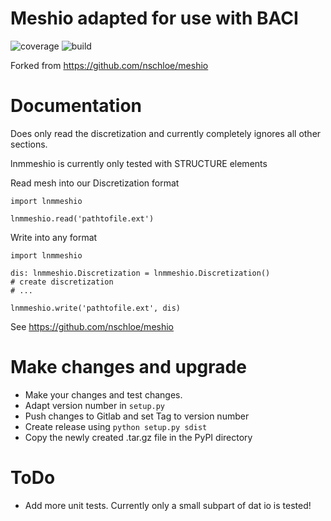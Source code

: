 # Meshio adapted for use with BACI
![coverage](https://gitlab.lrz.de/lnm-heartgroup/meshio/badges/master/pipeline.svg)
![build](https://gitlab.lrz.de/lnm-heartgroup/meshio/badges/master/coverage.svg)

Forked from https://github.com/nschloe/meshio

# Documentation

Does only read the discretization and currently completely ignores all other sections.

lnmmeshio is currently only tested with STRUCTURE elements

Read mesh into our Discretization format
```
import lnmmeshio

lnmmeshio.read('pathtofile.ext')
```

Write into any format

```
import lnmmeshio

dis: lnmmeshio.Discretization = lnmmeshio.Discretization()
# create discretization
# ...

lnmmeshio.write('pathtofile.ext', dis)
```


See https://github.com/nschloe/meshio

# Make changes and upgrade

* Make your changes and test changes.
* Adapt version number in `setup.py`
* Push changes to Gitlab and set Tag to version number
* Create release using `python setup.py sdist`
* Copy the newly created .tar.gz file in the PyPI directory


# ToDo

* Add more unit tests. Currently only a small subpart of dat io is tested!